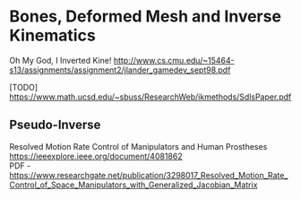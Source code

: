 # Bones, Deformed Mesh and Inverse Kinematics


Oh My God, I Inverted Kine!
http://www.cs.cmu.edu/~15464-s13/assignments/assignment2/jlander_gamedev_sept98.pdf

[TODO]
https://www.math.ucsd.edu/~sbuss/ResearchWeb/ikmethods/SdlsPaper.pdf

## Pseudo-Inverse

Resolved Motion Rate Control of Manipulators and Human Prostheses
https://ieeexplore.ieee.org/document/4081862  
PDF - https://www.researchgate.net/publication/3298017_Resolved_Motion_Rate_Control_of_Space_Manipulators_with_Generalized_Jacobian_Matrix  

